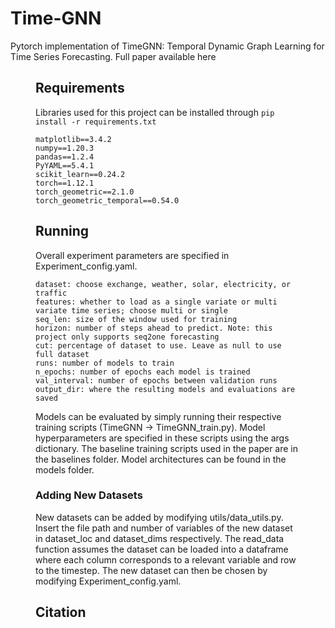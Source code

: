 # Time-GNN 
Pytorch implementation of TimeGNN: Temporal Dynamic Graph Learning for Time Series Forecasting. Full paper available <URL to arxiv>here 

<figure> 


## Requirements 
Libraries used for this project can be installed through ```pip install -r requirements.txt```

```
matplotlib==3.4.2
numpy==1.20.3
pandas==1.2.4
PyYAML==5.4.1
scikit_learn==0.24.2
torch==1.12.1
torch_geometric==2.1.0
torch_geometric_temporal==0.54.0
```

## Running
Overall experiment parameters are specified in Experiment_config.yaml. 
```
dataset: choose exchange, weather, solar, electricity, or traffic
features: whether to load as a single variate or multi variate time series; choose multi or single
seq_len: size of the window used for training
horizon: number of steps ahead to predict. Note: this project only supports seq2one forecasting
cut: percentage of dataset to use. Leave as null to use full dataset
runs: number of models to train 
n_epochs: number of epochs each model is trained
val_interval: number of epochs between validation runs 
output_dir: where the resulting models and evaluations are saved  
```

Models can be evaluated by simply running their respective training scripts (TimeGNN -> TimeGNN_train.py). Model hyperparameters are specified in these scripts using the args dictionary. The baseline training scripts used in the paper are in the baselines folder. Model architectures can be found in the models folder. 

### Adding New Datasets 
New datasets can be added by modifying utils/data_utils.py. Insert the file path and number of variables of the new dataset in dataset_loc and dataset_dims respectively. The read_data function assumes the dataset can be loaded into a dataframe where each column corresponds to a relevant variable and row to the timestep. The new dataset can then be chosen by modifying Experiment_config.yaml. 

## Citation 
<bibtex citation> 

